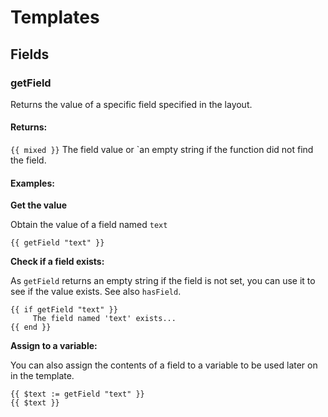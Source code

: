# Templates

## Fields

### getField

Returns the value of a specific field specified in the layout.

#### Returns:

`{{ mixed }}` The field value or `an empty string if the function did not find the field.

#### Examples:

**Get the value**

Obtain the value of a field named `text` 

```
{{ getField "text" }}
```

**Check if a field exists:**

As `getField` returns an empty string if the field is not set, you can use it to see if the value exists.
See also `hasField`.

```
{{ if getField "text" }}
     The field named 'text' exists...
{{ end }}
```

**Assign to a variable:**

You can also assign the contents of a field to a variable to be used later on in the template.

```
{{ $text := getField "text" }}
{{ $text }}
```






